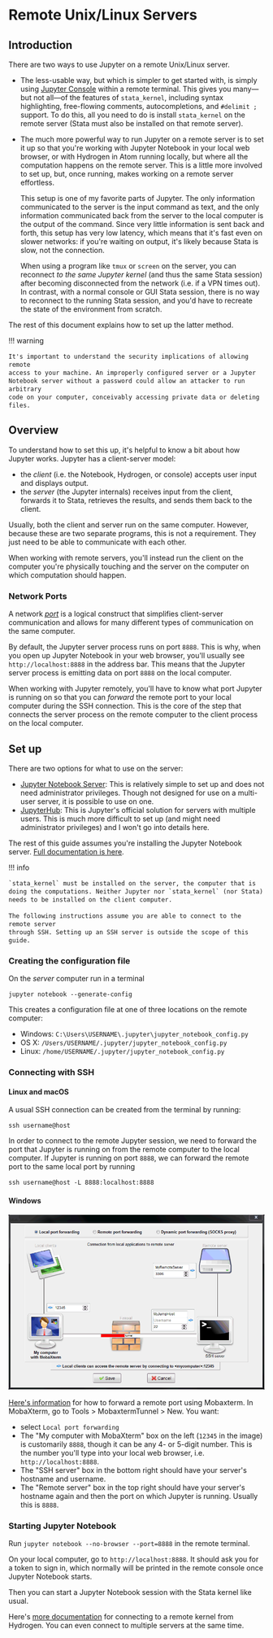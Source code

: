 # Remote Unix/Linux Servers

## Introduction

There are two ways to use Jupyter on a remote Unix/Linux server.

- The less-usable way, but which is simpler to get started with, is simply using [Jupyter Console](../console) within a remote terminal. This gives you many—but not all—of the features of `stata_kernel`, including syntax highlighting, free-flowing comments, autocompletions, and `#delimit ;` support. To do this, all you need to do is install `stata_kernel` on the remote server (Stata must also be installed on that remote server).

- The much more powerful way to run Jupyter on a remote server is to set it up so that you're working with Jupyter Notebook in your local web browser, or with Hydrogen in Atom running locally, but where all the computation happens on the remote server. This is a little more involved to set up, but, once running, makes working on a remote server effortless.

    This setup is one of my favorite parts of Jupyter. The only information communicated to the server is the input command as text, and the only information communicated back from the server to the local computer is the output of the command. Since very little information is sent back and forth, this setup has very low latency, which means that it's fast even on slower networks: if you're waiting on output, it's likely because Stata is slow, not the connection.

    When using a program like `tmux` or `screen` on the server, you can reconnect _to the same Jupyter kernel_ (and thus the same Stata session) after becoming disconnected from the network (i.e. if a VPN times out). In contrast, with a normal console or GUI Stata session, there is no way to reconnect to the running Stata session, and you'd have to recreate the state of the environment from scratch.

The rest of this document explains how to set up the latter method.

!!! warning

    It's important to understand the security implications of allowing remote
    access to your machine. An improperly configured server or a Jupyter
    Notebook server without a password could allow an attacker to run arbitrary
    code on your computer, conceivably accessing private data or deleting files.

## Overview

To understand how to set this up, it's helpful to know a bit about how Jupyter works.
Jupyter has a client-server model:

- the _client_ (i.e. the Notebook, Hydrogen, or console) accepts user input and displays output.
- the _server_ (the Jupyter internals) receives input from the client, forwards it to Stata, retrieves the results, and sends them back to the client.

Usually, both the client and server run on the same computer.
However, because these are two separate programs, this is not a requirement. They just need to be able to communicate with each other.

 When working with remote servers, you'll instead run the client on the computer you're physically touching and the server on the computer on which computation should happen.

### Network Ports

A network [_port_](https://en.wikipedia.org/wiki/Port_(computer_networking)) is a logical construct that simplifies client-server communication and allows for many different types of communication on the same computer.

By default, the Jupyter server process runs on port `8888`. This is why, when you open up Jupyter Notebook in your web browser, you'll usually see `http://localhost:8888` in the address bar. This means that the Jupyter server process is emitting data on port `8888` on the local computer.

When working with Jupyter remotely, you'll have to know what port Jupyter is running on so that you can _forward_ the remote port to your local computer during the SSH connection. This is the core of the step that connects the server process on the remote computer to the client process on the local computer.

## Set up

There are two options for what to use on the server:

- [Jupyter Notebook Server](https://jupyter-notebook.readthedocs.io/en/stable/public_server.html): This is relatively simple to set up and does not need administrator privileges. Though not designed for use on a multi-user server, it is possible to use on one.
- [JupyterHub](https://github.com/jupyterhub/jupyterhub): This is Jupyter's official solution for servers with multiple users. This is much more difficult to set up (and might need administrator privileges) and I won't go into details here.

The rest of this guide assumes you're installing the Jupyter Notebook server. [Full documentation is here](https://jupyter-notebook.readthedocs.io/en/stable/public_server.html).

!!! info

    `stata_kernel` must be installed on the server, the computer that is doing the computations. Neither Jupyter nor `stata_kernel` (nor Stata) needs to be installed on the client computer.

    The following instructions assume you are able to connect to the remote server
    through SSH. Setting up an SSH server is outside the scope of this guide.

### Creating the configuration file

On the _server_ computer run in a terminal

```
jupyter notebook --generate-config
```

This creates a configuration file at one of three locations on the remote computer:

- Windows: `C:\Users\USERNAME\.jupyter\jupyter_notebook_config.py`
- OS X: `/Users/USERNAME/.jupyter/jupyter_notebook_config.py`
- Linux: `/home/USERNAME/.jupyter/jupyter_notebook_config.py`


### Connecting with SSH

#### Linux and macOS

A usual SSH connection can be created from the terminal by running:

```
ssh username@host
```

In order to connect to the remote Jupyter session, we need to forward the port that Jupyter is running on from the remote computer to the local computer. If Jupyter is running on port `8888`, we can forward the remote port to the same local port by running

```
ssh username@host -L 8888:localhost:8888
```

#### Windows

![Mobaxterm local port forwarding](../img/mobaxterm-local-port-forwarding.png)

[Here's information](https://blog.mobatek.net/post/ssh-tunnels-and-port-forwarding/#simple-explanation-of-ssh-tunnels-and-port-forwarding:b8ebdf9b2cb412a3a77c16c73c0d31ed) for how to forward a remote port using Mobaxterm. In MobaXterm, go to Tools > MobaxtermTunnel > New. You want:

- select `Local port forwarding`
- The "My computer with MobaXterm" box on the left (`12345` in the image) is customarily `8888`, though it can be any 4- or 5-digit number. This is the number you'll type into your local web browser, i.e. `http://localhost:8888`.
- The "SSH server" box in the bottom right should have your server's hostname and username.
- The "Remote server" box in the top right should have your server's hostname again and then the port on which Jupyter is running. Usually this is `8888`.

### Starting Jupyter Notebook

Run `jupyter notebook --no-browser --port=8888` in the remote terminal.

On your local computer, go to `http://localhost:8888`. It should ask you for a token to sign in, which normally will be printed in the remote console once Jupyter Notebook starts.

Then you can start a Jupyter Notebook session with the Stata kernel like usual.

Here's [more documentation](https://nteract.gitbooks.io/hydrogen/docs/Usage/RemoteKernelConnection.html) for connecting to a remote kernel from Hydrogen. You can even connect to multiple servers at the same time.
